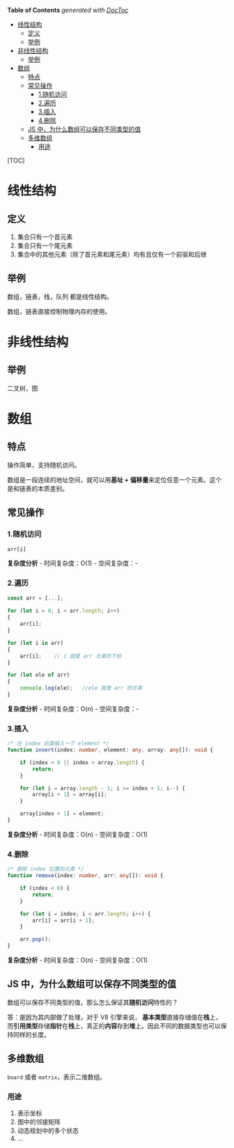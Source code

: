<!-- START doctoc generated TOC please keep comment here to allow auto update -->
<!-- DON'T EDIT THIS SECTION, INSTEAD RE-RUN doctoc TO UPDATE -->
**Table of Contents**  *generated with [DocToc](https://github.com/thlorenz/doctoc)*

- [线性结构](#%E7%BA%BF%E6%80%A7%E7%BB%93%E6%9E%84)
  - [定义](#%E5%AE%9A%E4%B9%89)
  - [举例](#%E4%B8%BE%E4%BE%8B)
- [非线性结构](#%E9%9D%9E%E7%BA%BF%E6%80%A7%E7%BB%93%E6%9E%84)
  - [举例](#%E4%B8%BE%E4%BE%8B-1)
- [数组](#%E6%95%B0%E7%BB%84)
  - [特点](#%E7%89%B9%E7%82%B9)
  - [常见操作](#%E5%B8%B8%E8%A7%81%E6%93%8D%E4%BD%9C)
    - [1.随机访问](#1%E9%9A%8F%E6%9C%BA%E8%AE%BF%E9%97%AE)
    - [2.遍历](#2%E9%81%8D%E5%8E%86)
    - [3.插入](#3%E6%8F%92%E5%85%A5)
    - [4.删除](#4%E5%88%A0%E9%99%A4)
  - [JS 中，为什么数组可以保存不同类型的值](#js-%E4%B8%AD%E4%B8%BA%E4%BB%80%E4%B9%88%E6%95%B0%E7%BB%84%E5%8F%AF%E4%BB%A5%E4%BF%9D%E5%AD%98%E4%B8%8D%E5%90%8C%E7%B1%BB%E5%9E%8B%E7%9A%84%E5%80%BC)
  - [多维数组](#%E5%A4%9A%E7%BB%B4%E6%95%B0%E7%BB%84)
    - [用途](#%E7%94%A8%E9%80%94)

<!-- END doctoc generated TOC please keep comment here to allow auto update -->



[TOC]



# 线性结构



## 定义

1. 集合只有一个首元素
2. 集合只有一个尾元素
3. 集合中的其他元素（除了首元素和尾元素）均有且仅有一个前驱和后继



## 举例

数组，链表，栈，队列 都是线性结构。

数组，链表直接控制物理内存的使用。



# 非线性结构



## 举例

二叉树，图



# 数组



## 特点

操作简单，支持随机访问。

数组是一段连续的地址空间，就可以用**基址 + 偏移量**来定位任意一个元素。这个是和链表的本质差别。



## 常见操作



### 1.随机访问

```typescript
arr[i]
```

**复杂度分析**
\- 时间复杂度：O(1)
\- 空间复杂度：-



### 2.遍历

```typescript
const arr = [...];
             
for (let i = 0; i < arr.length; i++) 
{ 
    arr[i];
}

for (let i in arr) 
{	
    arr[i];    // i 就是 arr 元素的下标  
}

for (let ele of arr) 
{	
    console.log(ele);	//ele 就是 arr 的元素     
}
```

**复杂度分析**
\- 时间复杂度：O(n)
\- 空间复杂度：-



### 3.插入

```typescript
/* 在 index 后面插入一个 element */
function insert(index: number, element: any, array: any[]): void {

    if (index < 0 || index > array.length) {
        return;
    }

    for (let i = array.length - 1; i >= index + 1; i--) {
        array[i + 1] = array[i];
    }

    array[index + 1] = element;
}
```

**复杂度分析**
\- 时间复杂度：O(n)
\- 空间复杂度：O(1)



### 4.删除

```typescript
/* 删除 index 位置的元素 */
function remove(index: number, arr: any[]): void {

    if (index < 0) {
        return;
    }

    for (let i = index; i < arr.length; i++) {
        arr[i] = arr[i + 1];
    }

    arr.pop();
}
```

**复杂度分析**
\- 时间复杂度：O(n)
\- 空间复杂度：O(1)



##  JS 中，为什么数组可以保存不同类型的值

数组可以保存不同类型的值，那么怎么保证其**随机访问**特性的？



答：是因为其内部做了处理，对于 V8 引擎来说， **基本类型**直接存储值在**栈**上，而**引用类型**存储**指针**在**栈**上，真正的**内容**存到**堆**上。因此不同的数据类型也可以保持同样的长度。



## 多维数组

 

`board` 或者 `matrix`，表示二维数组。



### 用途

1. 表示坐标
2. 图中的邻接矩阵
3. 动态规划中的多个状态
4. ...
